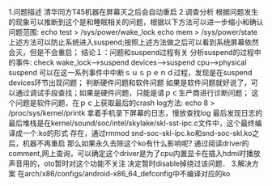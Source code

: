 1.问题描述
清华同方T45机器在屏幕灭之后会自动重启
2.调查分析
根据问题发生的现象可以推断到这个是和睡眠相关的问题，根据以下方法可以进一步缩小和确认问题范围:
echo test > /sys/power/wake_lock
echo mem > /sys/power/state
上述方法可以防止系统进入suspend;按照上述方法做之后可以看到系统屏幕依然会灭，但是不会重启；
结论１：问题和suspend过程有关
分析suspend的过程中的事件:
check wake_lock-->suspend devices-->suspend cpu-->physical suspend
可以在这一系列事件中中断ｓｕｓｐｅｎｄ过程，发现是在suspend devices环节出现问题；
判断硬件问题和软件问题
如果是软件问题就好说了，可以通过调试手段查找；如果是硬件问题，只能是请ｐｃ生产商进行诊断问题；
这个问题是软件问题，在ｐｃ上获取最后的crash log方法:
echo 8 > /proc/sys/kernel/printk
拿着手机录下屏幕的日志，慢放查找log
最后发现日志的最后堆栈是在kernel/sound/soc/intel/skylake/skl-sst-ipc.c文件中，这个最终编译成一个.ko的形式
存在，通过rmmod snd-soc-skl-ipc.ko和snd-soc-skl.ko之后，机器不再重启
那么如果永久去除这个ko有什么影响呢?
通过阅读driver的comment,网上查询，可以确定这个driver是为了cpu内置显卡在插入hdmi时播放声音用的，oto暂时对这个功能不关注
决定暂时disable掉绕过该问题．
3.解决方案
在arch/x86/configs/android-x86_64_defconfig中不编译对应的ko
